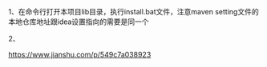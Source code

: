 1、在命令行打开本项目lib目录，执行install.bat文件，注意maven setting文件的本地仓库地址跟idea设置指向的需要是同一个

2、














https://www.jianshu.com/p/549c7a038923